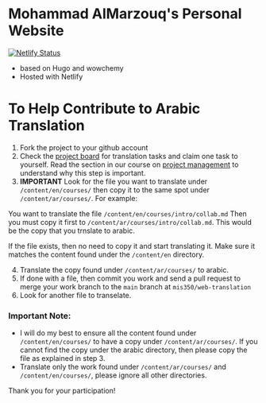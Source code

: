 # Mohammad AlMarzouq's Personal Website

[![Netlify Status](https://api.netlify.com/api/v1/badges/6c880946-9fa1-4e1f-ae9f-10fbf98f47d1/deploy-status)](https://app.netlify.com/sites/malmarz/deploys)

- based on Hugo and wowchemy
- Hosted with Netlify

# To Help Contribute to Arabic Translation

1. Fork the project to your github account
2. Check the [project board](https://github.com/mis350/website-translation/projects/1) for translation tasks and claim one task to yourself. Read the section in our course on [project management](https://malmarz.netlify.app/en/courses/350/intro/proj-mgt/) to understand why this step is important.
3. **IMPORTANT** Look for the file you want to translate under `/content/en/courses/` then copy it to the same spot under `/content/ar/courses/`. For example:

You want to translate the file `/content/en/courses/intro/collab.md`
Then you must copy it first to `/content/ar/courses/intro/collab.md`. This would be the copy that you trnslate to arabic.

If the file exists, then no need to copy it and start translating it. Make sure it matches the content found under the `/content/en` directory.

4. Translate the copy found under `/content/ar/courses/` to arabic.
5. If done with a file, then commit you work and send a pull request to merge your work branch to the `main` branch at `mis350/web-translation`
6. Look for another file to transelate.

### Important Note:
- I will do my best to ensure all the content found under `/content/en/courses/` to have a copy under `/content/ar/courses/`. If you cannot find the copy under the arabic directory, then please copy the file as explained in step 3. 
- Translate only the work found under `/content/ar/courses/` and `/content/en/courses/`, please ignore all other directories.

Thank you for your participation!
